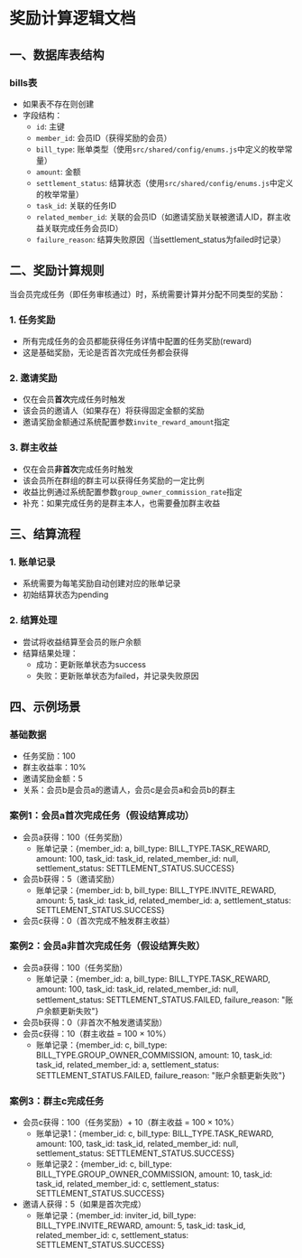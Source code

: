 <!--
 * @Author: diaochan
 * @Date: 2025-03-24 19:12:36
 * @LastEditors: diaochan
 * @LastEditTime: 2025-03-24 20:47:03
 * @Description: 
-->
# 奖励计算逻辑文档

## 一、数据库表结构

### bills表
- 如果表不存在则创建
- 字段结构：
  - `id`: 主键
  - `member_id`: 会员ID（获得奖励的会员）
  - `bill_type`: 账单类型（使用`src/shared/config/enums.js`中定义的枚举常量）
  - `amount`: 金额
  - `settlement_status`: 结算状态（使用`src/shared/config/enums.js`中定义的枚举常量）
  - `task_id`: 关联的任务ID
  - `related_member_id`: 关联的会员ID（如邀请奖励关联被邀请人ID，群主收益关联完成任务会员ID）
  - `failure_reason`: 结算失败原因（当settlement_status为failed时记录）

## 二、奖励计算规则

当会员完成任务（即任务审核通过）时，系统需要计算并分配不同类型的奖励：

### 1. 任务奖励
- 所有完成任务的会员都能获得任务详情中配置的任务奖励(reward)
- 这是基础奖励，无论是否首次完成任务都会获得

### 2. 邀请奖励
- 仅在会员**首次**完成任务时触发
- 该会员的邀请人（如果存在）将获得固定金额的奖励
- 邀请奖励金额通过系统配置参数`invite_reward_amount`指定

### 3. 群主收益
- 仅在会员**非首次**完成任务时触发
- 该会员所在群组的群主可以获得任务奖励的一定比例
- 收益比例通过系统配置参数`group_owner_commission_rate`指定
- 补充：如果完成任务的是群主本人，也需要叠加群主收益

## 三、结算流程

### 1. 账单记录
- 系统需要为每笔奖励自动创建对应的账单记录
- 初始结算状态为pending

### 2. 结算处理
- 尝试将收益结算至会员的账户余额
- 结算结果处理：
  - 成功：更新账单状态为success
  - 失败：更新账单状态为failed，并记录失败原因

## 四、示例场景

### 基础数据
- 任务奖励：100
- 群主收益率：10%
- 邀请奖励金额：5
- 关系：会员b是会员a的邀请人，会员c是会员a和会员b的群主

### 案例1：会员a首次完成任务（假设结算成功）
- 会员a获得：100（任务奖励）
  - 账单记录：{member_id: a, bill_type: BILL_TYPE.TASK_REWARD, amount: 100, task_id: task_id, related_member_id: null, settlement_status: SETTLEMENT_STATUS.SUCCESS}
- 会员b获得：5（邀请奖励）
  - 账单记录：{member_id: b, bill_type: BILL_TYPE.INVITE_REWARD, amount: 5, task_id: task_id, related_member_id: a, settlement_status: SETTLEMENT_STATUS.SUCCESS}
- 会员c获得：0（首次完成不触发群主收益）

### 案例2：会员a非首次完成任务（假设结算失败）
- 会员a获得：100（任务奖励）
  - 账单记录：{member_id: a, bill_type: BILL_TYPE.TASK_REWARD, amount: 100, task_id: task_id, related_member_id: null, settlement_status: SETTLEMENT_STATUS.FAILED, failure_reason: "账户余额更新失败"}
- 会员b获得：0（非首次不触发邀请奖励）
- 会员c获得：10（群主收益 = 100 × 10%）
  - 账单记录：{member_id: c, bill_type: BILL_TYPE.GROUP_OWNER_COMMISSION, amount: 10, task_id: task_id, related_member_id: a, settlement_status: SETTLEMENT_STATUS.FAILED, failure_reason: "账户余额更新失败"}

### 案例3：群主c完成任务
- 会员c获得：100（任务奖励）+ 10（群主收益 = 100 × 10%）
  - 账单记录1：{member_id: c, bill_type: BILL_TYPE.TASK_REWARD, amount: 100, task_id: task_id, related_member_id: null, settlement_status: SETTLEMENT_STATUS.SUCCESS}
  - 账单记录2：{member_id: c, bill_type: BILL_TYPE.GROUP_OWNER_COMMISSION, amount: 10, task_id: task_id, related_member_id: c, settlement_status: SETTLEMENT_STATUS.SUCCESS}
- 邀请人获得：5（如果是首次完成）
  - 账单记录：{member_id: inviter_id, bill_type: BILL_TYPE.INVITE_REWARD, amount: 5, task_id: task_id, related_member_id: c, settlement_status: SETTLEMENT_STATUS.SUCCESS} 